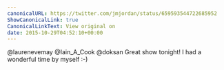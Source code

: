 ```yaml
---
canonicalURL: https://twitter.com/jmjordan/status/659593544722685952
ShowCanonicalLink: true
CanonicalLinkText: View original on
date: 2015-10-29T04:52:10+00:00
---
```

@laurenevemay @Iain_A_Cook @doksan Great show tonight! I had a wonderful time by myself :-)